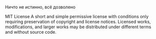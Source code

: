Ничто не истинно, всё дозволено


MIT License
A short and simple permissive license with conditions only requiring preservation of copyright and license notices. Licensed works, modifications, and larger works may be distributed under different terms and without source code.